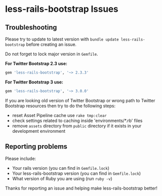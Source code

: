 # less-rails-bootstrap Issues

## Troubleshooting

Please try to update to latest version with `bundle update less-rails-bootstrap` before creating an issue.

Do not forget to lock major version in `Gemfile`. 

**For Twitter Bootstrap 2.3 use:**

```ruby
gem 'less-rails-bootstrap', '~> 2.3.3'
```

**For Twitter Bootstrap 3 use:**

```ruby
gem 'less-rails-bootstrap', '~> 3.0.0'
```

If you are looking old version of Twitter Bootstrap or wrong path to Twitter Bootstrap resources then try to do the following steps:

* reset Asset Pipeline cache use `rake tmp:clear`
* check settings related to caching inside 'environments/*.rb' files
* remove `assets` directory from `public` directory if it exists in your development environment

## Reporting problems

Please include:

 - Your rails version (you can find in `Gemfile.lock`)
 - Your less-rails-bootstrap version (you can find in `Gemfile.lock`)
 - What version of Ruby you are using (run `ruby -v`)

Thanks for reporting an issue and helping make less-rails-bootstrap better!

